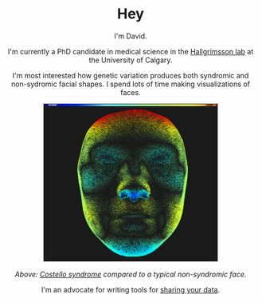 <h1 align='center'> Hey</h1>

<p align='center'>I'm David. </p>
<p align='center'>I'm currently a PhD candidate in medical science in the <a href="https://cumming.ucalgary.ca/lab/morpho/homeHallgrimssonLab">Hallgrimsson lab</a> at the University of Calgary.</p> 
<p align='center'>I'm most interested how genetic variation produces both syndromic and non-sydromic facial shapes. I spend lots of time making visualizations of  faces.

<p align='center'><img src="costello_ex_scale@3x.png" alt="this is a face" width="350"></p>
<p align="center"><i>Above: <a href="https://en.wikipedia.org/wiki/Costello_syndrome">Costello syndrome</a> compared to a typical non-syndromic face.</i></p>

<p align='center'>I'm an advocate for writing tools for <a href="https://genopheno.ucalgary.ca">sharing your data</a>.</p>

